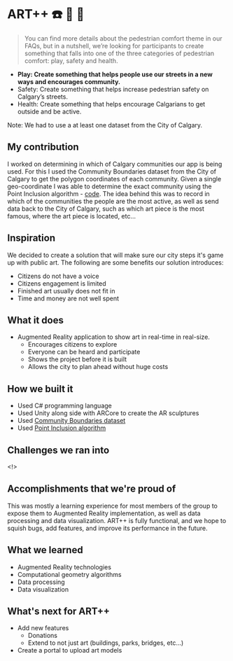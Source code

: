 # ART++ :phone: :movie_camera: :art:

> You can find more details about the pedestrian comfort theme in our FAQs, but in a nutshell, we’re looking for participants to create something that falls into one of the three categories of pedestrian comfort: play, safety and health.

- **Play: Create something that helps people use our streets in a new ways and encourages community.**
- Safety: Create something that helps increase pedestrian safety on Calgary’s streets.
- Health: Create something that helps encourage Calgarians to get outside and be active.

Note: We had to use a at least one dataset from the City of Calgary.

## My contribution

I worked on determining in which of Calgary communities our app is being used. For this I used the Community Boundaries dataset from the City of Calgary to get the polygon coordinates of each community. Given a single geo-coordinate I was able to determine the exact community using the Point Inclusion algorithm - [code](https://github.com/00111000/City-of-Calgary-2018/blob/52ca1eacf524b655dbf27bed5421025bac90ea9e/AR%20Pedestrian/Assets/GoogleARCore/Examples/AugmentedImage/Scripts/Boundaries.cs). The idea behind this was to record in which of the communities the people are the most active, as well as send data back to the City of Calgary, such as which art piece is the most famous, where the art piece is located, etc...

## Inspiration

<!q>

We decided to create a solution that will make sure our city steps it's game up with public art. The following are some benefits our solution introduces:

- Citizens do not have a voice
- Citizens engagement is limited
- Finished art usually does not fit in
- Time and money are not well spent

## What it does

- Augmented Reality application to show art in real-time in real-size.
  - Encourages citizens to explore
  - Everyone can be heard and participate
  - Shows the project before it is built
  - Allows the city to plan ahead without huge costs

## How we built it

- Used C# programming language
- Used Unity along side with ARCore to create the AR sculptures
- Used [Community Boundaries dataset](https://data.calgary.ca/Base-Maps/Community-Boundaries/ab7m-fwn6)
- Used [Point Inclusion algorithm](https://www.geeksforgeeks.org/how-to-check-if-a-given-point-lies-inside-a-polygon/)

## Challenges we ran into

<!>

## Accomplishments that we're proud of

This was mostly a learning experience for most members of the group to expose them to Augmented Reality  implementation, as well as data processing and data visualization. ART++ is fully functional, and we hope to squish bugs, add features, and improve its performance in the future.

## What we learned

- Augmented Reality technologies
- Computational geometry algorithms
- Data processing
- Data visualization

## What's next for ART++
- Add new features
  - Donations
  - Extend to not just art (buildings, parks, bridges, etc...)
- Create a portal to upload art models
